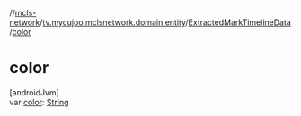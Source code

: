 //[mcls-network](../../../index.md)/[tv.mycujoo.mclsnetwork.domain.entity](../index.md)/[ExtractedMarkTimelineData](index.md)/[color](color.md)

# color

[androidJvm]\
var [color](color.md): [String](https://kotlinlang.org/api/latest/jvm/stdlib/kotlin/-string/index.html)
